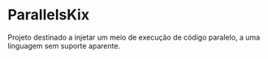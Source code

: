 # ParallelsKix
 Projeto destinado a injetar um meio de execução de código paralelo, a uma linguagem sem suporte aparente.
